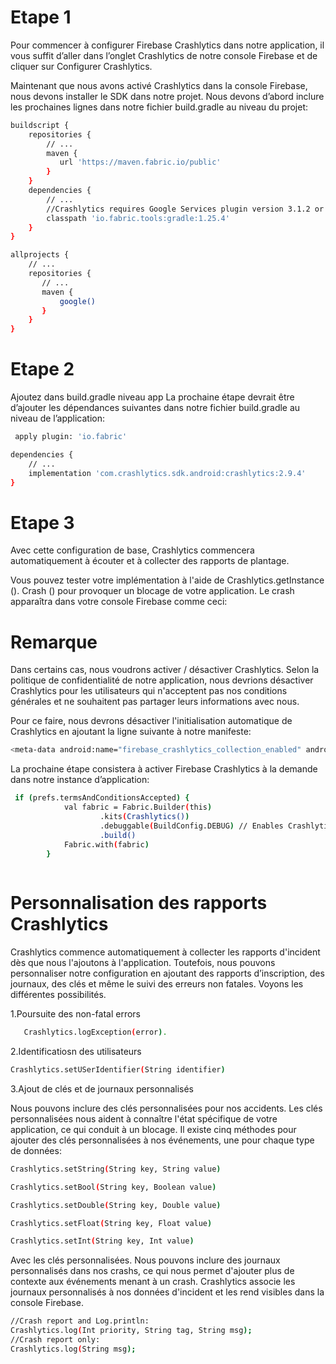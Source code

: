 # Etape 1 
Pour commencer à configurer Firebase Crashlytics dans notre application, il vous suffit d’aller dans l’onglet Crashlytics de notre console Firebase et de cliquer sur Configurer Crashlytics.

Maintenant que nous avons activé Crashlytics dans la console Firebase, nous devons installer le SDK dans notre projet. Nous devons d’abord inclure les prochaines lignes dans notre fichier build.gradle au niveau du projet:
```sh
buildscript {
    repositories {
        // ...
        maven {
           url 'https://maven.fabric.io/public'
        }
    }
    dependencies {
        // ...
        //Crashlytics requires Google Services plugin version 3.1.2 or higher
        classpath 'io.fabric.tools:gradle:1.25.4'
    }
}

allprojects {
    // ...
    repositories {
       // ...
       maven {
           google()
       }
    }
}
```
# Etape 2
Ajoutez dans build.gradle niveau app La prochaine étape devrait être d’ajouter les dépendances suivantes dans notre fichier build.gradle au niveau de l’application:
```sh
 apply plugin: 'io.fabric'

dependencies {
    // ...
    implementation 'com.crashlytics.sdk.android:crashlytics:2.9.4'
}

```
# Etape 3

Avec cette configuration de base, Crashlytics commencera automatiquement à écouter et à collecter des rapports de plantage.

Vous pouvez tester votre implémentation à l'aide de Crashlytics.getInstance (). Crash () pour provoquer un blocage de votre application. Le crash apparaîtra dans votre console Firebase comme ceci:


# Remarque
Dans certains cas, nous voudrons activer / désactiver Crashlytics. Selon la politique de confidentialité de notre application, nous devrions désactiver Crashlytics pour les utilisateurs qui n'acceptent pas nos conditions générales et ne souhaitent pas partager leurs informations avec nous.

Pour ce faire, nous devrons désactiver l'initialisation automatique de Crashlytics en ajoutant la ligne suivante à notre manifeste:

```sh
<meta-data android:name="firebase_crashlytics_collection_enabled" android:value="false" />
 ```  

La prochaine étape consistera à activer Firebase Crashlytics à la demande dans notre instance d’application:

```sh
 if (prefs.termsAndConditionsAccepted) {
            val fabric = Fabric.Builder(this)
                    .kits(Crashlytics())
                    .debuggable(BuildConfig.DEBUG) // Enables Crashlytics debugger
                    .build()
            Fabric.with(fabric)
        }
        
 ```  

# Personnalisation des rapports Crashlytics

Crashlytics commence automatiquement à collecter les rapports d'incident dès que nous l'ajoutons à l'application. Toutefois, nous pouvons personnaliser notre configuration en ajoutant des rapports d’inscription, des journaux, des clés et même le suivi des erreurs non fatales. Voyons les différentes possibilités.

1.Poursuite des non-fatal errors

```sh
   Crashlytics.logException(error). 
```

2.Identificatiosn des utilisateurs

```sh
Crashlytics.setUSerIdentifier(String identifier)
```

3.Ajout de clés et de journaux personnalisés

Nous pouvons inclure des clés personnalisées pour nos accidents. Les clés personnalisées nous aident à connaître l'état spécifique de votre application, ce qui conduit à un blocage. Il existe cinq méthodes pour ajouter des clés personnalisées à nos événements, une pour chaque type de données:

```sh
Crashlytics.setString(String key, String value)

Crashlytics.setBool(String key, Boolean value)

Crashlytics.setDouble(String key, Double value)

Crashlytics.setFloat(String key, Float value)

Crashlytics.setInt(String key, Int value)

```
Avec les clés personnalisées. Nous pouvons inclure des journaux personnalisés dans nos crashs, ce qui nous permet d'ajouter plus de contexte aux événements menant à un crash. Crashlytics associe les journaux personnalisés à nos données d'incident et les rend visibles dans la console Firebase.

```sh
//Crash report and Log.println:
Crashlytics.log(Int priority, String tag, String msg);
//Crash report only:
Crashlytics.log(String msg);
```
